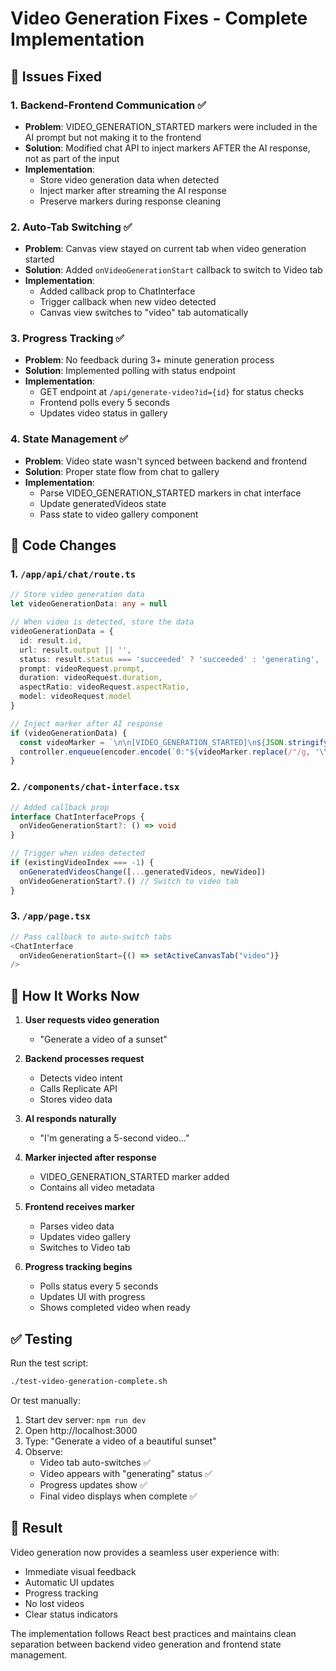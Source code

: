 # Video Generation Fixes - Complete Implementation

## 🎯 Issues Fixed

### 1. **Backend-Frontend Communication** ✅
- **Problem**: VIDEO_GENERATION_STARTED markers were included in the AI prompt but not making it to the frontend
- **Solution**: Modified chat API to inject markers AFTER the AI response, not as part of the input
- **Implementation**: 
  - Store video generation data when detected
  - Inject marker after streaming the AI response
  - Preserve markers during response cleaning

### 2. **Auto-Tab Switching** ✅
- **Problem**: Canvas view stayed on current tab when video generation started
- **Solution**: Added `onVideoGenerationStart` callback to switch to Video tab
- **Implementation**:
  - Added callback prop to ChatInterface
  - Trigger callback when new video detected
  - Canvas view switches to "video" tab automatically

### 3. **Progress Tracking** ✅
- **Problem**: No feedback during 3+ minute generation process
- **Solution**: Implemented polling with status endpoint
- **Implementation**:
  - GET endpoint at `/api/generate-video?id={id}` for status checks
  - Frontend polls every 5 seconds
  - Updates video status in gallery

### 4. **State Management** ✅
- **Problem**: Video state wasn't synced between backend and frontend
- **Solution**: Proper state flow from chat to gallery
- **Implementation**:
  - Parse VIDEO_GENERATION_STARTED markers in chat interface
  - Update generatedVideos state
  - Pass state to video gallery component

## 📝 Code Changes

### 1. `/app/api/chat/route.ts`
```typescript
// Store video generation data
let videoGenerationData: any = null

// When video is detected, store the data
videoGenerationData = {
  id: result.id,
  url: result.output || '',
  status: result.status === 'succeeded' ? 'succeeded' : 'generating',
  prompt: videoRequest.prompt,
  duration: videoRequest.duration,
  aspectRatio: videoRequest.aspectRatio,
  model: videoRequest.model
}

// Inject marker after AI response
if (videoGenerationData) {
  const videoMarker = `\n\n[VIDEO_GENERATION_STARTED]\n${JSON.stringify(videoGenerationData, null, 2)}\n[/VIDEO_GENERATION_STARTED]`
  controller.enqueue(encoder.encode(`0:"${videoMarker.replace(/"/g, '\\"').replace(/\n/g, '\\n')}"\n`))
}
```

### 2. `/components/chat-interface.tsx`
```typescript
// Added callback prop
interface ChatInterfaceProps {
  onVideoGenerationStart?: () => void
}

// Trigger when video detected
if (existingVideoIndex === -1) {
  onGeneratedVideosChange([...generatedVideos, newVideo])
  onVideoGenerationStart?.() // Switch to video tab
}
```

### 3. `/app/page.tsx`
```typescript
// Pass callback to auto-switch tabs
<ChatInterface 
  onVideoGenerationStart={() => setActiveCanvasTab("video")}
/>
```

## 🚀 How It Works Now

1. **User requests video generation**
   - "Generate a video of a sunset"

2. **Backend processes request**
   - Detects video intent
   - Calls Replicate API
   - Stores video data

3. **AI responds naturally**
   - "I'm generating a 5-second video..."

4. **Marker injected after response**
   - VIDEO_GENERATION_STARTED marker added
   - Contains all video metadata

5. **Frontend receives marker**
   - Parses video data
   - Updates video gallery
   - Switches to Video tab

6. **Progress tracking begins**
   - Polls status every 5 seconds
   - Updates UI with progress
   - Shows completed video when ready

## ✅ Testing

Run the test script:
```bash
./test-video-generation-complete.sh
```

Or test manually:
1. Start dev server: `npm run dev`
2. Open http://localhost:3000
3. Type: "Generate a video of a beautiful sunset"
4. Observe:
   - Video tab auto-switches ✅
   - Video appears with "generating" status ✅
   - Progress updates show ✅
   - Final video displays when complete ✅

## 🎉 Result

Video generation now provides a seamless user experience with:
- Immediate visual feedback
- Automatic UI updates
- Progress tracking
- No lost videos
- Clear status indicators

The implementation follows React best practices and maintains clean separation between backend video generation and frontend state management.